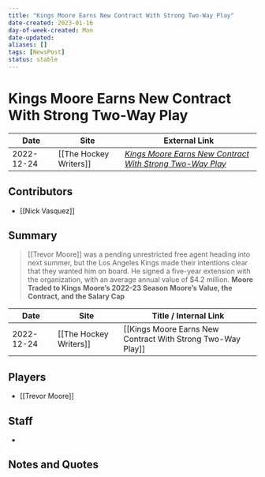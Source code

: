 ```yaml
---
title: "Kings Moore Earns New Contract With Strong Two-Way Play"
date-created: 2023-01-16
day-of-week-created: Mon
date-updated: 
aliases: []
tags: [NewsPost]
status: stable
---
```


# Kings Moore Earns New Contract With Strong Two-Way Play

| Date       | Site                   | External Link                                                                                                             |
| ---------- | ---------------------- | ------------------------------------------------------------------------------------------------------------------------- |
| 2022-12-24 | [[The Hockey Writers]] | [*Kings Moore Earns New Contract With Strong Two-Way Play*](https://thehockeywriters.com/kings-moore-earns-new-contract/) |

## Contributors
- [[Nick Vasquez]]

## Summary
> [[Trevor Moore]] was a pending unrestricted free agent heading into next summer, but the Los Angeles Kings made their intentions clear that they wanted him on board. He signed a five-year extension with the organization, with an average annual value of $4.2 million.
> **Moore Traded to Kings**
> **Moore’s 2022-23 Season**
> **Moore’s Value, the Contract, and the Salary Cap**

| Date       | Site                   | Title / Internal Link                                       |
| ---------- | ---------------------- | ----------------------------------------------------------- |
| 2022-12-24 | [[The Hockey Writers]] | [[Kings Moore Earns New Contract With Strong Two-Way Play]] |

## Players
- [[Trevor Moore]]

## Staff
- 

## Notes and Quotes

